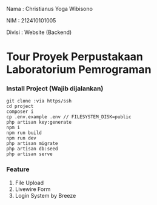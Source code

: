 Nama    : Christianus Yoga Wibisono

NIM     : 212410101005

Divisi  : Website (Backend)

# Tour Proyek Perpustakaan Laboratorium Pemrograman

### Install Project (Wajib dijalankan)
```
git clone :via https/ssh
cd project
composer i
cp .env.example .env // FILESYSTEM_DISK=public
php artisan key:generate
npm i
npm run build
npm run dev
php artisan migrate
php artisan db:seed
php artisan serve
```

### Feature
1. File Upload
2. Livewire Form
3. Login System by Breeze

